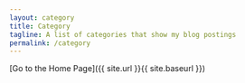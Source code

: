 ```yaml
---
layout: category
title: Category
tagline: A list of categories that show my blog postings
permalink: /category
---
```


[Go to the Home Page]({{ site.url }}{{ site.baseurl }})
